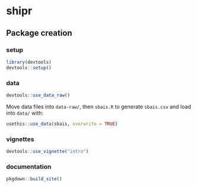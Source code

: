 # shipr

## Package creation

### setup 
```r
library(devtools)
devtools::setup()
```

### data

```r
devtools::use_data_raw()
```

Move data files into `data-raw/`, then `sbais.R` to generate `sbais.csv` and load into `data/` with:

```r
usethis::use_data(sbais, overwrite = TRUE)
```

### vignettes

```r
devtools::use_vignette("intro")
```

### documentation

```r
pkgdown::build_site()
```



